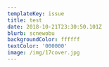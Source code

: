 ```yaml
---
templateKey: issue
title: test
date: 2018-10-21T23:30:50.101Z
blurb: scnewobu
backgroundColor: ffffff
textColor: '000000'
image: /img/17cover.jpg
---
```


